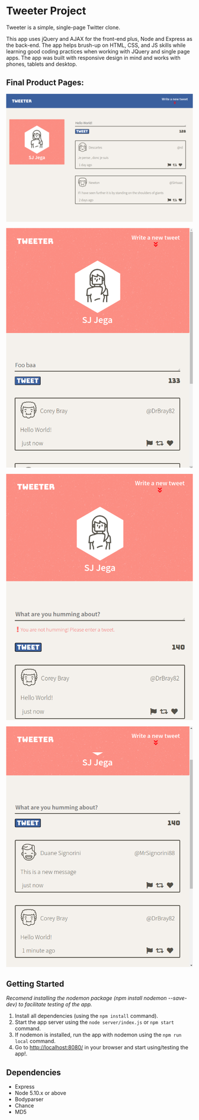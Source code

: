 # Tweeter Project

Tweeter is a simple, single-page Twitter clone.

This app uses jQuery and AJAX for the front-end plus, Node and Express as the back-end. The app helps brush-up on HTML, CSS, and JS skills while learning good coding practices when working with JQuery and single page apps. The app was built with responsive design in mind and works with phones, tablets and desktop.

## Final Product Pages:

!["Main page for large screen format"](https://raw.githubusercontent.com/sjngplus/tweeter/master/docs/Large%20screen.png)

!["Main page for small screen format"](https://raw.githubusercontent.com/sjngplus/tweeter/master/docs/small%20screen.png)

!["Error message"](https://raw.githubusercontent.com/sjngplus/tweeter/master/docs/Error%201.png)

!["Typing new message"](https://raw.githubusercontent.com/sjngplus/tweeter/master/docs/new%20message.png)

## Getting Started

*Recomend installing the nodemon package (npm install nodemon --save-dev) to facilitate testing of the app.*

1. Install all dependencies (using the `npm install` command).
2. Start the app server using the `node server/index.js` or `npm start` command.
3. If nodemon is installed, run the app with nodemon using the `npm run local` command.
4. Go to <http://localhost:8080/> in your browser and start using/testing the app!.

## Dependencies

- Express
- Node 5.10.x or above
- Bodyparser
- Chance 
- MD5
